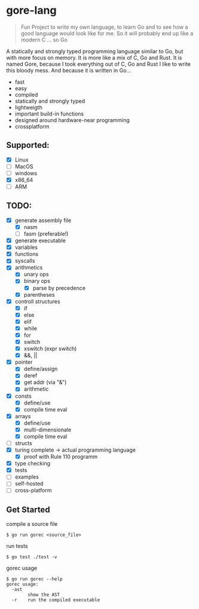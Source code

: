 # gore-lang

> Fun Project to write my own language, to learn Go and to see how a good language would look like for me. So it will probably end up like a modern C ... so Go

A statically and strongly typed programming language similar to Go, but with more focus on memory. It is more like a mix of C, Go and Rust.
It is named Gore, because I took everything out of C, Go and Rust I like to write this bloody mess.
And because it is written in Go...

* fast
* easy
* compiled
* statically and strongly typed
* lightweigth
* important build-in functions
* designed around hardware-near programming
* crossplatform

## Supported:
* [x] Linux
* [ ] MacOS
* [ ] windows
* [x] x86_64
* [ ] ARM

## TODO:
* [x] generate assembly file
  * [x] nasm
  * [ ] fasm (preferable!)
* [x] generate executable
* [x] variables
* [x] functions
* [x] syscalls
* [x] arithmetics
  * [x] unary ops
  * [x] binary ops
    * [x] parse by precedence
  * [x] parentheses
* [x] controll structures
  * [x] if
  * [x] else
  * [x] elif
  * [x] while
  * [x] for
  * [x] switch
  * [x] xswitch (expr switch)
  * [x] &&, ||
* [x] pointer
  * [x] define/assign
  * [x] deref
  * [x] get addr (via "&")
  * [x] arithmetic
* [x] consts
  * [x] define/use
  * [x] compile time eval
* [x] arrays
  * [x] define/use
  * [x] multi-dimensionale
  * [x] compile time eval
* [ ] structs
* [x] turing complete -> actual programming language
  * [x] proof with Rule 110 programm
* [x] type checking
* [x] tests
* [ ] examples
* [ ] self-hosted
* [ ] cross-platform

## Get Started

compile a source file
```console
$ go run gorec <source_file>
```
run tests
```console
$ go test ./test -v
```
gorec usage
```console
$ go run gorec --help
gorec usage:
  -ast
    	show the AST
  -r	run the compiled executable
```
